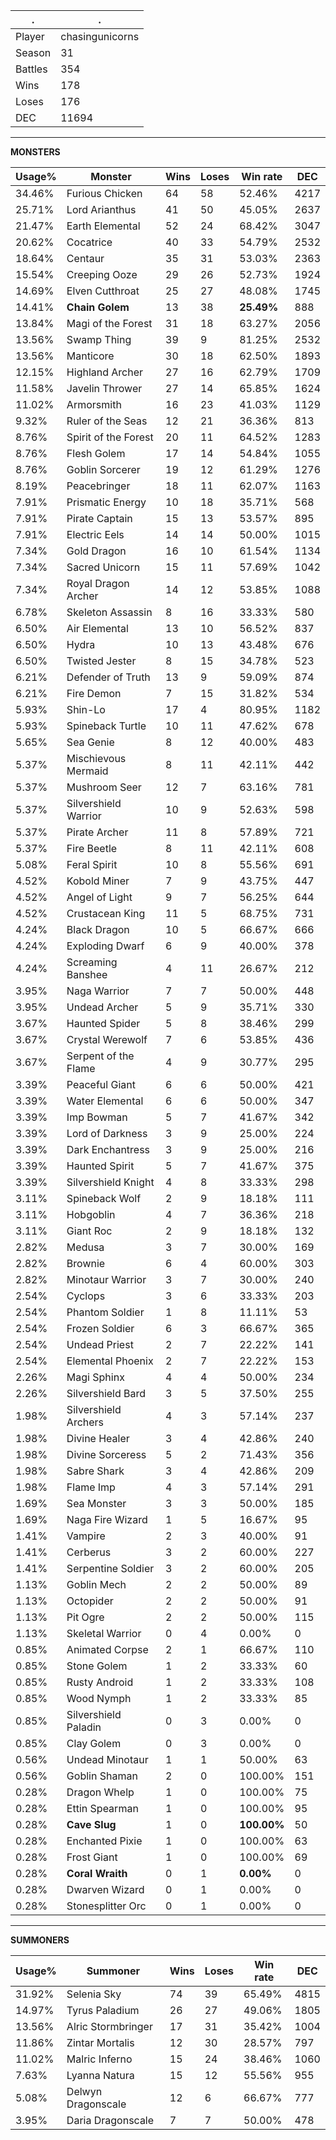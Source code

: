 .|.
|-|-
Player|chasingunicorns
Season|31
Battles|354
Wins|178
Loses|176
DEC|11694

---
**MONSTERS**

Usage%|Monster|Wins|Loses|Win rate|DEC|
-|-|-|-|-|-|
34.46%|Furious Chicken|64|58|52.46%|4217|
25.71%|Lord Arianthus|41|50|45.05%|2637|
21.47%|Earth Elemental|52|24|68.42%|3047|
20.62%|Cocatrice|40|33|54.79%|2532|
18.64%|Centaur|35|31|53.03%|2363|
15.54%|Creeping Ooze|29|26|52.73%|1924|
14.69%|Elven Cutthroat|25|27|48.08%|1745|
14.41%|**Chain Golem**|13|38|**25.49%**|888|
13.84%|Magi of the Forest|31|18|63.27%|2056|
13.56%|Swamp Thing|39|9|81.25%|2532|
13.56%|Manticore|30|18|62.50%|1893|
12.15%|Highland Archer|27|16|62.79%|1709|
11.58%|Javelin Thrower|27|14|65.85%|1624|
11.02%|Armorsmith|16|23|41.03%|1129|
9.32%|Ruler of the Seas|12|21|36.36%|813|
8.76%|Spirit of the Forest|20|11|64.52%|1283|
8.76%|Flesh Golem|17|14|54.84%|1055|
8.76%|Goblin Sorcerer|19|12|61.29%|1276|
8.19%|Peacebringer|18|11|62.07%|1163|
7.91%|Prismatic Energy|10|18|35.71%|568|
7.91%|Pirate Captain|15|13|53.57%|895|
7.91%|Electric Eels|14|14|50.00%|1015|
7.34%|Gold Dragon|16|10|61.54%|1134|
7.34%|Sacred Unicorn|15|11|57.69%|1042|
7.34%|Royal Dragon Archer|14|12|53.85%|1088|
6.78%|Skeleton Assassin|8|16|33.33%|580|
6.50%|Air Elemental|13|10|56.52%|837|
6.50%|Hydra|10|13|43.48%|676|
6.50%|Twisted Jester|8|15|34.78%|523|
6.21%|Defender of Truth|13|9|59.09%|874|
6.21%|Fire Demon|7|15|31.82%|534|
5.93%|Shin-Lo|17|4|80.95%|1182|
5.93%|Spineback Turtle|10|11|47.62%|678|
5.65%|Sea Genie|8|12|40.00%|483|
5.37%|Mischievous Mermaid|8|11|42.11%|442|
5.37%|Mushroom Seer|12|7|63.16%|781|
5.37%|Silvershield Warrior|10|9|52.63%|598|
5.37%|Pirate Archer|11|8|57.89%|721|
5.37%|Fire Beetle|8|11|42.11%|608|
5.08%|Feral Spirit|10|8|55.56%|691|
4.52%|Kobold Miner|7|9|43.75%|447|
4.52%|Angel of Light|9|7|56.25%|644|
4.52%|Crustacean King|11|5|68.75%|731|
4.24%|Black Dragon|10|5|66.67%|666|
4.24%|Exploding Dwarf|6|9|40.00%|378|
4.24%|Screaming Banshee|4|11|26.67%|212|
3.95%|Naga Warrior|7|7|50.00%|448|
3.95%|Undead Archer|5|9|35.71%|330|
3.67%|Haunted Spider|5|8|38.46%|299|
3.67%|Crystal Werewolf|7|6|53.85%|436|
3.67%|Serpent of the Flame|4|9|30.77%|295|
3.39%|Peaceful Giant|6|6|50.00%|421|
3.39%|Water Elemental|6|6|50.00%|347|
3.39%|Imp Bowman|5|7|41.67%|342|
3.39%|Lord of Darkness|3|9|25.00%|224|
3.39%|Dark Enchantress|3|9|25.00%|216|
3.39%|Haunted Spirit|5|7|41.67%|375|
3.39%|Silvershield Knight|4|8|33.33%|298|
3.11%|Spineback Wolf|2|9|18.18%|111|
3.11%|Hobgoblin|4|7|36.36%|218|
3.11%|Giant Roc|2|9|18.18%|132|
2.82%|Medusa|3|7|30.00%|169|
2.82%|Brownie|6|4|60.00%|303|
2.82%|Minotaur Warrior|3|7|30.00%|240|
2.54%|Cyclops|3|6|33.33%|203|
2.54%|Phantom Soldier|1|8|11.11%|53|
2.54%|Frozen Soldier|6|3|66.67%|365|
2.54%|Undead Priest|2|7|22.22%|141|
2.54%|Elemental Phoenix|2|7|22.22%|153|
2.26%|Magi Sphinx|4|4|50.00%|234|
2.26%|Silvershield Bard|3|5|37.50%|255|
1.98%|Silvershield Archers|4|3|57.14%|237|
1.98%|Divine Healer|3|4|42.86%|240|
1.98%|Divine Sorceress|5|2|71.43%|356|
1.98%|Sabre Shark|3|4|42.86%|209|
1.98%|Flame Imp|4|3|57.14%|291|
1.69%|Sea Monster|3|3|50.00%|185|
1.69%|Naga Fire Wizard|1|5|16.67%|95|
1.41%|Vampire|2|3|40.00%|91|
1.41%|Cerberus|3|2|60.00%|227|
1.41%|Serpentine Soldier|3|2|60.00%|205|
1.13%|Goblin Mech|2|2|50.00%|89|
1.13%|Octopider|2|2|50.00%|91|
1.13%|Pit Ogre|2|2|50.00%|115|
1.13%|Skeletal Warrior|0|4|0.00%|0|
0.85%|Animated Corpse|2|1|66.67%|110|
0.85%|Stone Golem|1|2|33.33%|60|
0.85%|Rusty Android|1|2|33.33%|108|
0.85%|Wood Nymph|1|2|33.33%|85|
0.85%|Silvershield Paladin|0|3|0.00%|0|
0.85%|Clay Golem|0|3|0.00%|0|
0.56%|Undead Minotaur|1|1|50.00%|63|
0.56%|Goblin Shaman|2|0|100.00%|151|
0.28%|Dragon Whelp|1|0|100.00%|75|
0.28%|Ettin Spearman|1|0|100.00%|95|
0.28%|**Cave Slug**|1|0|**100.00%**|50|
0.28%|Enchanted Pixie|1|0|100.00%|63|
0.28%|Frost Giant|1|0|100.00%|69|
0.28%|**Coral Wraith**|0|1|**0.00%**|0|
0.28%|Dwarven Wizard|0|1|0.00%|0|
0.28%|Stonesplitter Orc|0|1|0.00%|0|

---
**SUMMONERS**

Usage%|Summoner|Wins|Loses|Win rate|DEC|
-|-|-|-|-|-|
31.92%|Selenia Sky|74|39|65.49%|4815|
14.97%|Tyrus Paladium|26|27|49.06%|1805|
13.56%|Alric Stormbringer|17|31|35.42%|1004|
11.86%|Zintar Mortalis|12|30|28.57%|797|
11.02%|Malric Inferno|15|24|38.46%|1060|
7.63%|Lyanna Natura|15|12|55.56%|955|
5.08%|Delwyn Dragonscale|12|6|66.67%|777|
3.95%|Daria Dragonscale|7|7|50.00%|478|

